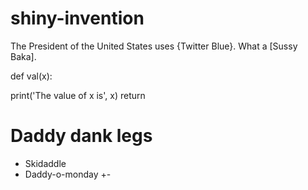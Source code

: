 # shiny-invention

The President of the United States uses {Twitter Blue}. What a [Sussy Baka].

def val(x):

  print('The value of x is', x)
  return

# Daddy dank legs

+ Skidaddle
+ Daddy-o-monday
+-
